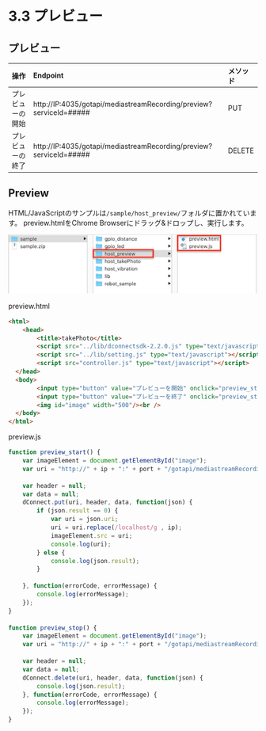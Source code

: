 # 3.3 プレビュー

## プレビュー

|操作|Endpoint|メソッド|
|:--|:--|:--|
|プレビューの開始| http://IP:4035/gotapi/mediastreamRecording/preview?serviceId=##### | PUT |
|プレビューの終了| http://IP:4035/gotapi/mediastreamRecording/preview?serviceId=##### | DELETE |

## Preview

HTML/JavaScriptのサンプルは`/sample/host_preview/`フォルダに置かれています。
preview.htmlをChrome Browserにドラッグ&ドロップし、実行します。

![](/img/sample_preview.png)

preview.html

```html
<html>
    <head>
        <title>takePhoto</title>
        <script src="../lib/dconnectsdk-2.2.0.js" type="text/javascript"></script>
        <script src="../lib/setting.js" type="text/javascript"></script>
        <script src="controller.js" type="text/javascript"></script>
  </head>
  <body>
        <input type="button" value="プレビューを開始" onclick="preview_start();"/><br />
        <input type="button" value="プレビューを終了" onclick="preview_stop();"/><br />
        <img id="image" width="500"/><br />
  </body>
</html>
```

preview.js

```javascript
function preview_start() {
    var imageElement = document.getElementById("image");
    var uri = "http://" + ip + ":" + port + "/gotapi/mediastreamRecording/preview?serviceId=" + hostId;

    var header = null;
    var data = null;
    dConnect.put(uri, header, data, function(json) {
        if (json.result == 0) {
            var uri = json.uri;
            uri = uri.replace(/localhost/g , ip);
            imageElement.src = uri;
            console.log(uri);
        } else {
            console.log(json.result);
        }

    }, function(errorCode, errorMessage) {
        console.log(errorMessage);
    });
}

function preview_stop() {
    var imageElement = document.getElementById("image");
    var uri = "http://" + ip + ":" + port + "/gotapi/mediastreamRecording/preview?serviceId=" + hostId;

    var header = null;
    var data = null;
    dConnect.delete(uri, header, data, function(json) {
        console.log(json.result);
    }, function(errorCode, errorMessage) {
        console.log(errorMessage);
    });
}
```
